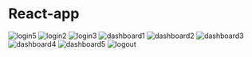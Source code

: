 # React-app

<img src="https://i.ibb.co/4Vz5PnL/login.png" alt="login5" border="0">
<img src="https://i.ibb.co/FzhgG77/login2.png" alt="login2" border="0">
<img src="https://i.ibb.co/7JMmDDn/login3.png" alt="login3" border="0">

<img src="https://i.ibb.co/3pnTWvQ/dashboard1.png" alt="dashboard1" border="0">
<img src="https://i.ibb.co/QFcxhYY/dashboard2.png" alt="dashboard2" border="0">
<img src="https://i.ibb.co/bdJPZcm/dashboard3.png" alt="dashboard3" border="0">
<img src="https://i.ibb.co/nMkT8QH/dashboard4.png" alt="dashboard4" border="0">
<img src="https://i.ibb.co/Sx31qzh/dashboard5.png" alt="dashboard5" border="0">

<img src="https://i.ibb.co/bNQ3cWP/logout.png" alt="logout" border="0">
